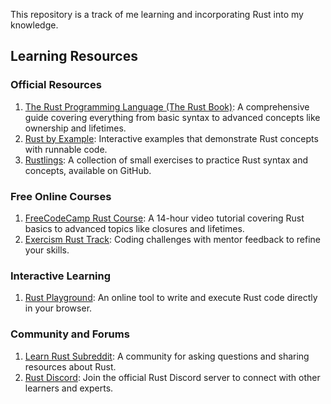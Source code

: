 This repository is a track of me learning and incorporating Rust into my knowledge.


## Learning Resources
### Official Resources
1. [The Rust Programming Language (The Rust Book)](https://www.rust-lang.org/learn): A comprehensive guide covering everything from basic syntax to advanced concepts like ownership and lifetimes.
2. [Rust by Example](https://doc.rust-lang.org/stable/rust-by-example/): Interactive examples that demonstrate Rust concepts with runnable code.
3. [Rustlings](https://github.com/rust-lang/rustlings): A collection of small exercises to practice Rust syntax and concepts, available on GitHub.

### Free Online Courses
1. [FreeCodeCamp Rust Course](https://www.rustcodeweb.com/2025/03/free-resources-to-master-rust-programming.html): A 14-hour video tutorial covering Rust basics to advanced topics like closures and lifetimes.
2. [Exercism Rust Track](https://exercism.org/tracks/rust): Coding challenges with mentor feedback to refine your skills.

### Interactive Learning
1. [Rust Playground](https://play.rust-lang.org/?version=stable&mode=debug&edition=2015): An online tool to write and execute Rust code directly in your browser.

### Community and Forums
1. [Learn Rust Subreddit](https://www.reddit.com/r/learnrust/comments/16vcf8a/learn_rust_a_curated_collection_of_top_resources/): A community for asking questions and sharing resources about Rust.
2. [Rust Discord](https://discord.com/invite/rust): Join the official Rust Discord server to connect with other learners and experts.
